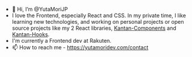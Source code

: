 - 👋 Hi, I’m @YutaMoriJP
- I love the Frontend, especially React and CSS. In my private time, I like learning new technologies, and working on personal projects or open source projects like my 2 React libraries, [Kantan-Components](https://kantan-components-docs.netlify.app/) and [Kantan-Hooks](https://kantan-hooks-docs.netlify.app/).
- I'm currently a Frontend dev at Rakuten.
- 📫 How to reach me - https://yutamoridev.com/contact
 
